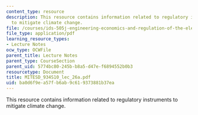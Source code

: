 ```yaml
---
content_type: resource
description: This resource contains information related to regulatory instruments
  to mitigate climate change.
file: /courses/ids-505j-engineering-economics-and-regulation-of-the-electric-power-sector-spring-2010/ba0d6f9ea57fb6ab9c619373881b37ea_MITESD_934S10_lec_26a.pdf
file_type: application/pdf
learning_resource_types:
- Lecture Notes
ocw_type: OCWFile
parent_title: Lecture Notes
parent_type: CourseSection
parent_uid: 5774bc80-245b-b8a5-d47e-f6894552b0b3
resourcetype: Document
title: MITESD_934S10_lec_26a.pdf
uid: ba0d6f9e-a57f-b6ab-9c61-9373881b37ea
---
```

This resource contains information related to regulatory instruments to mitigate climate change.

